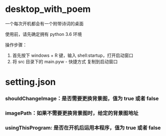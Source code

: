 # desktop_with_poem
一个每次开机都会有一个附带诗词的桌面

使用前，请先确定拥有 python 3.6 环境

操作步骤：
1. 首先按下 windows + R 键，输入 shell:startup，打开启动窗口
2. 将 src 目录下的 main.pyw - 快捷方式 复制到启动窗口

# setting.json

### shouldChangeImage：是否需要更换背景图，值为 true 或者 false

### imagePath：如果不需要更换背景图时，给定的背景图地址

### usingThisProgram: 是否在开机后运用本程序，值为 true 或者 false


